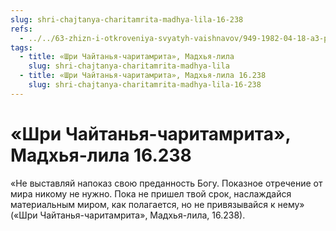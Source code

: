 ```yaml
---
slug: shri-chajtanya-charitamrita-madhya-lila-16-238
refs:
  - ../../63-zhizn-i-otkroveniya-svyatyh-vaishnavov/949-1982-04-18-a3-printsip-parakii-v-nastavlenii-raghunathu-dasu-gosvami.md
tags:
  - title: «Шри Чайтанья-чаритамрита», Мадхья-лила
    slug: shri-chajtanya-charitamrita-madhya-lila
  - title: «Шри Чайтанья-чаритамрита», Мадхья-лила 16.238
    slug: shri-chajtanya-charitamrita-madhya-lila-16-238
---
```


# «Шри Чайтанья-чаритамрита», Мадхья-лила 16.238

«Не выставляй напоказ свою преданность Богу. Показное отречение от мира никому не нужно. Пока не пришел твой срок, наслаждайся материальным миром, как полагается, но не привязывайся к нему» («Шри Чайтанья-чаритамрита», Мадхья-лила, 16.238).


